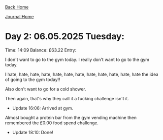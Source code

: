 [Back Home](../index.html)

[Journal Home](index.html)



# Day 2: 06.05.2025 Tuesday:

Time: 14:09
Balance: £63.22
Entry:

I don't want to go to the gym today. I really don't want to go to the gym today.

I hate, hate, hate, hate, hate, hate, hate, hate, hate, hate, hate, hate the idea of going to the gym today!!

Also don't want to go for a cold shower.

Then again, that's why they call it a fucking challenge isn't it.

 * Update 16:06: Arrived at gym.

Almost bought a protein bar from the gym vending machine then remembered the £0.00 food spend challenge.

* Update 18:10: Done!

